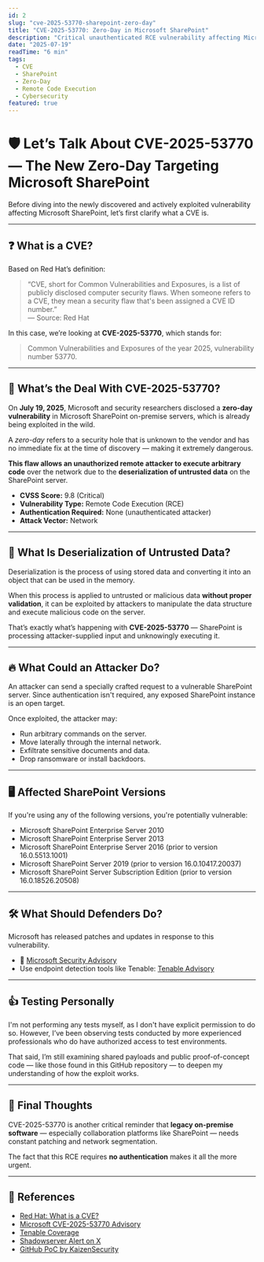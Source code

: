 ```yaml
---
id: 2
slug: "cve-2025-53770-sharepoint-zero-day"
title: "CVE-2025-53770: Zero-Day in Microsoft SharePoint"
description: "Critical unauthenticated RCE vulnerability affecting Microsoft SharePoint on-premise servers, actively exploited in the wild."
date: "2025-07-19"
readTime: "6 min"
tags:
  - CVE
  - SharePoint
  - Zero-Day
  - Remote Code Execution
  - Cybersecurity
featured: true
---
```




# 🛡️ Let’s Talk About CVE-2025-53770 — The New Zero-Day Targeting Microsoft SharePoint

Before diving into the newly discovered and actively exploited vulnerability affecting Microsoft SharePoint, let’s first clarify what a CVE is.

---

## ❓ What is a CVE?

Based on Red Hat’s definition:

> “CVE, short for Common Vulnerabilities and Exposures, is a list of publicly disclosed computer security flaws. When someone refers to a CVE, they mean a security flaw that's been assigned a CVE ID number.”  
> — Source: Red Hat

In this case, we’re looking at **CVE-2025-53770**, which stands for:

> Common Vulnerabilities and Exposures of the year 2025, vulnerability number 53770.

---

## 🚨 What’s the Deal With CVE-2025-53770?

On **July 19, 2025**, Microsoft and security researchers disclosed a **zero-day vulnerability** in Microsoft SharePoint on-premise servers, which is already being exploited in the wild.

A *zero-day* refers to a security hole that is unknown to the vendor and has no immediate fix at the time of discovery — making it extremely dangerous.

**This flaw allows an unauthorized remote attacker to execute arbitrary code** over the network due to the **deserialization of untrusted data** on the SharePoint server.

- **CVSS Score:** 9.8 (Critical)  
- **Vulnerability Type:** Remote Code Execution (RCE)  
- **Authentication Required:** None (unauthenticated attacker)  
- **Attack Vector:** Network

---

## 🧪 What Is Deserialization of Untrusted Data?

Deserialization is the process of using stored data and converting it into an object that can be used in the memory.

When this process is applied to untrusted or malicious data **without proper validation**, it can be exploited by attackers to manipulate the data structure and execute malicious code on the server.

That’s exactly what’s happening with **CVE-2025-53770** — SharePoint is processing attacker-supplied input and unknowingly executing it.

---

## 🔥 What Could an Attacker Do?

An attacker can send a specially crafted request to a vulnerable SharePoint server. Since authentication isn't required, any exposed SharePoint instance is an open target.

Once exploited, the attacker may:

- Run arbitrary commands on the server.  
- Move laterally through the internal network.  
- Exfiltrate sensitive documents and data.  
- Drop ransomware or install backdoors.

---

## 🖥️ Affected SharePoint Versions

If you're using any of the following versions, you're potentially vulnerable:

- Microsoft SharePoint Enterprise Server 2010  
- Microsoft SharePoint Enterprise Server 2013  
- Microsoft SharePoint Enterprise Server 2016 (prior to version 16.0.5513.1001)  
- Microsoft SharePoint Server 2019 (prior to version 16.0.10417.20037)  
- Microsoft SharePoint Server Subscription Edition (prior to version 16.0.18526.20508)

---

## 🛠️ What Should Defenders Do?

Microsoft has released patches and updates in response to this vulnerability.

- 🔗 [Microsoft Security Advisory](https://msrc.microsoft.com/update-guide/vulnerability/CVE-2025-53770)  
- Use endpoint detection tools like Tenable: [Tenable Advisory](https://www.tenable.com/cve/CVE-2025-53770)

---

## 👍 Testing Personally

I'm not performing any tests myself, as I don't have explicit permission to do so. However, I’ve been observing tests conducted by more experienced professionals who do have authorized access to test environments.

That said, I’m still examining shared payloads and public proof-of-concept code — like those found in this GitHub repository — to deepen my understanding of how the exploit works.

---

## 💬 Final Thoughts

CVE-2025-53770 is another critical reminder that **legacy on-premise software** — especially collaboration platforms like SharePoint — needs constant patching and network segmentation.

The fact that this RCE requires **no authentication** makes it all the more urgent.

---

## 🔗 References

- [Red Hat: What is a CVE?](https://www.redhat.com/en/topics/security/what-is-cve)  
- [Microsoft CVE-2025-53770 Advisory](https://msrc.microsoft.com/update-guide/vulnerability/CVE-2025-53770)  
- [Tenable Coverage](https://www.tenable.com/cve/CVE-2025-53770)  
- [Shadowserver Alert on X](https://x.com/Shadowserver/status/1946900837306868163)  
- [GitHub PoC by KaizenSecurity](https://github.com/kaizensecurity/CVE-2025-53770)
